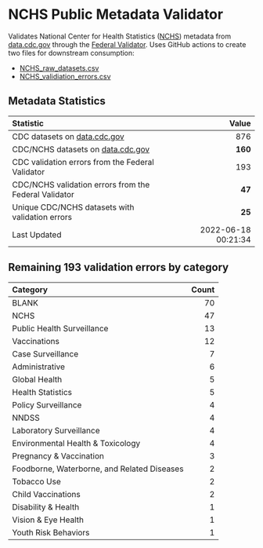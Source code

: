 # NCHS Public Metadata Validator

Validates National Center for Health Statistics ([NCHS](https://www.cdc.gov/nchs/index.htm)) metadata from [data.cdc.gov](https://data.cdc.gov/browse?category=NCHS) through the [Federal Validator](https://dashboard.data.gov/validate). Uses GitHub actions to create two files for downstream consumption:


+ [NCHS_raw_datasets.csv](NCHS_raw_datasets.csv)
+ [NCHS_validiation_errors.csv](NCHS_validiation_errors.csv)


## Metadata Statistics

| Statistic | Value |
| :---      | ---:  |
| CDC datasets on [data.cdc.gov](https://data.cdc.gov/) | 876 |
| CDC/NCHS datasets on [data.cdc.gov](https://data.cdc.gov/browse?category=NCHS)| **160** |
| CDC validation errors from the Federal Validator | 193 |
| CDC/NCHS validation errors from the Federal Validator | **47** |
| Unique CDC/NCHS datasets with validation errors | **25** |
| Last Updated | 2022-06-18 00:21:34 |


## Remaining 193 validation errors by category

| Category | Count |
| :---     | ---:  |
|BLANK|70|
|NCHS|47|
|Public Health Surveillance|13|
|Vaccinations|12|
|Case Surveillance|7|
|Administrative|6|
|Global Health|5|
|Health Statistics|5|
|Policy Surveillance|4|
|NNDSS|4|
|Laboratory Surveillance|4|
|Environmental Health & Toxicology|4|
|Pregnancy & Vaccination|3|
|Foodborne, Waterborne, and Related Diseases|2|
|Tobacco Use|2|
|Child Vaccinations|2|
|Disability & Health|1|
|Vision & Eye Health|1|
|Youth Risk Behaviors|1|